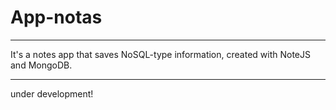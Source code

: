 # App-notas
***
It's a notes app that saves NoSQL-type information, created with NoteJS and MongoDB.
***
under development!

